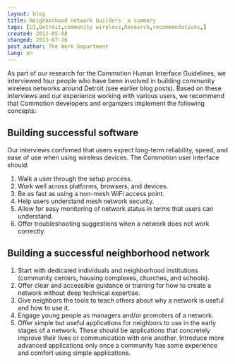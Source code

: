 ```yaml
---
layout: blog
title: Neighborhood network builders- a summary
tags: [UI,Detroit,community wireless,Research,recommendations,]
created: 2012-05-08
changed: 2013-07-26
post_author: The Work Department
lang: en
---
```

As part of our research for the Commotion Human Interface Guidelines, we interviewed four people who have been involved in building community wireless networks around Detroit (see earlier blog posts). Based on these interviews and our experience working with various users, we recommend that Commotion developers and organizers implement the following concepts: <!--more--> 

## Building successful software
Our interviews confirmed that users expect long-term reliability, speed, and ease of use when using wireless devices. The Commotion user interface should:

<ol>
<li>Walk a user through the setup process.</li>
<li>Work well across platforms, browsers, and devices.</li>
<li>Be as fast as using a non-mesh WiFi access point.</li>
<li>Help users understand mesh network security.</li>
<li>Allow for easy monitoring of network status in terms that users can understand.</li>
<li>Offer troubleshooting suggestions when a network does not work correctly.</li>
</ol>

## Building a successful neighborhood network

<ol>
<li>Start with dedicated individuals and neighborhood institutions (community centers, housing complexes, churches, and schools).</li>
<li>Offer clear and accessible guidance or training for how to create a network without deep technical expertise.</li>
<li>Give neighbors the tools to teach others about why a network is useful and how to use it.</li>
<li>Engage young people as managers and/or promoters of a network.</li>
<li>Offer simple but useful applications for neighbors to use in the early stages of a network. These should be applications that concretely improve their lives or communication with one another. Introduce more advanced applications only once a community has some experience and comfort using simple applications.</li>
</ol>

